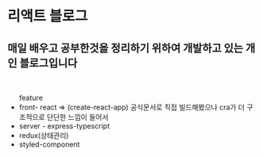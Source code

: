 <h1>리액트 블로그</h1>

<h2>매일 배우고 공부한것을 정리하기 위하여 개발하고 있는 개인 블로그입니다</h2>
<br/>

<div>
  <ul>
    feature
     <li>front- react => (create-react-app) 공식문서로 직접 빌드해봤으나 cra가 더 구조적으로 단단한 느낌이 들어서</li>
     <li>server - express-typescript</li>
     <li>redux(상태관리)</li>
     <li>styled-component</li>
  </ul> 
</div>
